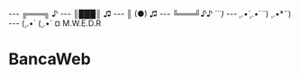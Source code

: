 --- ╔═══╗ ♪
--- ║███║ ♫
--- ║ (●) ♫ 
--- ╚═══╝♪♪ *´¨)
--- ¸.•´¸.•*´¨) ¸.•*¨)
--- (¸.•´ (¸.•` ¤ M.W.E.D.R
# BancaWeb
